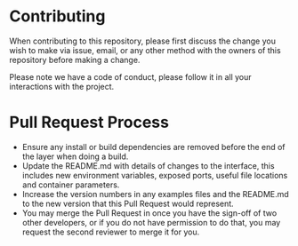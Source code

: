 # Contributing
When contributing to this repository, please first discuss the change you wish to make via issue, email, or any other method with the owners of this repository before making a change.

Please note we have a code of conduct, please follow it in all your interactions with the project.

# Pull Request Process
<ul>
<li>Ensure any install or build dependencies are removed before the end of the layer when doing a build.</li>
<li>Update the README.md with details of changes to the interface, this includes new environment variables, exposed ports, useful file locations and container parameters.</li>
<li>Increase the version numbers in any examples files and the README.md to the new version that this Pull Request would represent.</li>
<li>You may merge the Pull Request in once you have the sign-off of two other developers, or if you do not have permission to do that, you may request the second reviewer to merge it for you.</li>
</ul>
